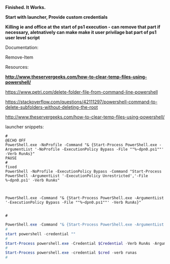 **Finished. It Works.**

**Start with launcher, Provide custom credentials**

**Killing ie and office at the start of ps1 execution - can remove that part if necessary, aletnatively can make make it user privilage bat part of ps1 user level script**


Documentation:

Remove-Item

Resources:

**http://www.theservergeeks.com/how-to-clear-temp-files-using-powershell/**

https://www.petri.com/delete-folder-file-from-command-line-powershell

https://stackoverflow.com/questions/42111297/powershell-command-to-delete-subfolders-without-deleting-the-root

http://www.theservergeeks.com/how-to-clear-temp-files-using-powershell/


launcher snippets:

```batch
#
@ECHO OFF
PowerShell.exe -NoProfile -Command "& {Start-Process PowerShell.exe -ArgumentList '-NoProfile -ExecutionPolicy Bypass -File ""%~dpn0.ps1""' -Verb RunAs}"
PAUSE
#
fixed
PowerShell -NoProfile -ExecutionPolicy Bypass -Command "Start-Process PowerShell -ArgumentList '-ExecutionPolicy Unrestricted','-File %~dpn0.ps1' -Verb RunAs"



PowerShell.exe -Command "& {Start-Process PowerShell.exe -ArgumentList '-ExecutionPolicy Bypass -File ""%~dpn0.ps1""' -Verb RunAs}"


#
```
```powershell
PowerShell.exe -Command "& {Start-Process PowerShell.exe -ArgumentList '-ExecutionPolicy Bypass -File ""%~dpn0.ps1""' -Verb RunAs}"
#
start powershell -credential ""
#
Start-Process powershell.exe -Credential $Credential -Verb RunAs -ArgumentList ("-file $args")
#
Start-Process powershell.exe -credential $cred -verb runas
#
```

